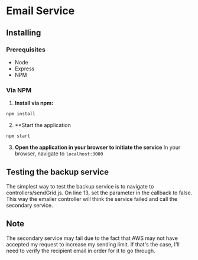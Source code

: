 # Email Service

## Installing

### Prerequisites

- Node
- Express
- NPM

### Via NPM

1. **Install via npm:**
  ```bash
  npm install
  ```

2. **Start the application
  ```bash
  npm start
  ```

3. **Open the application in your browser to initiate the service**
  In your browser, navigate to `localhost:3000`

## Testing the backup service

The simplest way to test the backup service is to navigate to controllers/sendGrid.js. On line 13, set the parameter in the callback to false. This way the emailer controller will think the service failed and call the secondary service.

## Note

The secondary service may fail due to the fact that AWS may not have accepted my request to increase my sending limit. If that's the case, I'll need to verify the recipient email in order for it to go through.